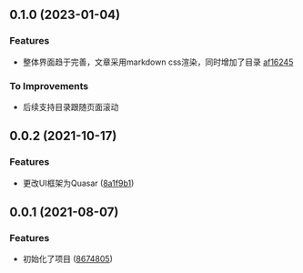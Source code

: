 [//]: # (todo 补充重大的变更记录)

## 0.1.0 (2023-01-04)

### Features

- 整体界面趋于完善，文章采用markdown css渲染，同时增加了目录 [af16245
  ](https://github.com/YangQuan666/yangquan666.github.io/commit/af162456d679b8c65d11009e9f7783bbf12ac6bf)

### To Improvements

- 后续支持目录跟随页面滚动

## 0.0.2 (2021-10-17)

### Features

- 更改UI框架为Quasar ([8a1f9b1](https://github.com/YangQuan666/yangquan666.github.io/commit/8a1f9b1bac3766dd401cec3f37b6b8db32648f6f))

## 0.0.1 (2021-08-07)

### Features

- 初始化了项目 ([8674805](https://github.com/YangQuan666/yangquan666.github.io/commit/8674805d63980b2e75169aaaf7cb9c7f1c7891da))
